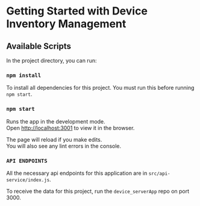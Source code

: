 # Getting Started with Device Inventory Management

## Available Scripts

In the project directory, you can run:

### `npm install`

To install all dependencies for this project. You must run this before running `npm start`.

### `npm start`

Runs the app in the development mode.\
Open [http://localhost:3001](http://localhost:3001) to view it in the browser.

The page will reload if you make edits.\
You will also see any lint errors in the console.

### `API ENDPOINTS`

All the necessary api endpoints for this application are in `src/api-service/index.js`.

To receive the data for this project, run the `device_serverApp` repo on port 3000.


